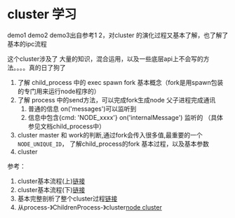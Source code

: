# cluster 学习


demo1 demo2 demo3出自参考1 2，对cluster 的演化过程又基本了解，也了解了基本的ipc流程


这个cluster涉及了 大量的知识，混合运用，以及一些底层api上不会写的方法。。。。真的日了狗了

1. 了解 child_process 中的 exec  spawn fork 基本概念（fork是用spawn包装的专门用来运行node程序的）
2. 了解 process 中的send方法，可以完成fork生成node 父子进程完成通讯
    1. 普通的信息 on('messages')可以监听到
    2. 信息中包含{cmd: 'NODE_xxxx'} on('internalMessage') 监听的 （具体参见文档child_process中）
3. cluster master 和 work的判断,通过fork会传入很多值,最重要的一个`NODE_UNIQUE_ID`，
    了解child_process的fork 基本过程，以及基本参数
4. cluster 




参考：
1. cluster基本流程(上)[链接](http://taobaofed.org/blog/2015/11/03/nodejs-cluster/)
2. cluster基本流程(下)[链接](http://taobaofed.org/blog/2015/11/10/nodejs-cluster-2/)
3. 基本完整剖析了整个cluster过程[链接](https://cnodejs.org/topic/596ffb9b3f0ab31540ed4b91)
4. 从process-》ChildrenProcess-》cluster[node cluster](https://zhuanlan.zhihu.com/p/27069865)


